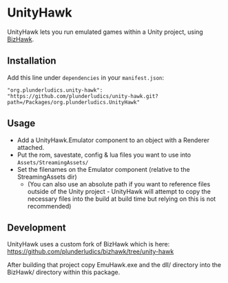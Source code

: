 # UnityHawk

UnityHawk lets you run emulated games within a Unity project, using [BizHawk](https://tasvideos.org/BizHawk).

## Installation
Add this line under `dependencies` in your `manifest.json`:
```
"org.plunderludics.unity-hawk": "https://github.com/plunderludics/unity-hawk.git?path=/Packages/org.plunderludics.UnityHawk"
```

## Usage
- Add a UnityHawk.Emulator component to an object with a Renderer attached.
- Put the rom, savestate, config & lua files you want to use into `Assets/StreamingAssets/`
- Set the filenames on the Emulator component (relative to the StreamingAssets dir)
  - (You can also use an absolute path if you want to reference files outside of the Unity project - UnityHawk will attempt to copy the necessary files into the build at build time but relying on this is not recommended)

## Development
UnityHawk uses a custom fork of BizHawk which is here: https://github.com/plunderludics/bizhawk/tree/unity-hawk

After building that project copy EmuHawk.exe and the dll/ directory into the BizHawk/ directory within this package.